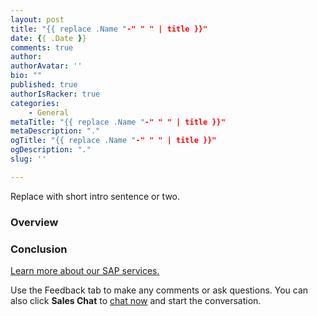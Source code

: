 ```yaml
---
layout: post
title: "{{ replace .Name "-" " " | title }}"
date: {{ .Date }}
comments: true
author: 
authorAvatar: ''
bio: ""
published: true
authorIsRacker: true
categories:
    - General
metaTitle: "{{ replace .Name "-" " " | title }}"
metaDescription: "."
ogTitle: "{{ replace .Name "-" " " | title }}"
ogDescription: "."
slug: '' 

---
```


Replace with short intro sentence or two.
    
<!--more-->

### Overview

<!--![](Picture1.png)-->

### Conclusion

<a class="cta purple" id="cta" href="https://www.rackspace.com/sap">Learn more about our SAP services.</a>

Use the Feedback tab to make any comments or ask questions. You can also click **Sales Chat** to [chat now](https://www.rackspace.com/) and start the conversation.
